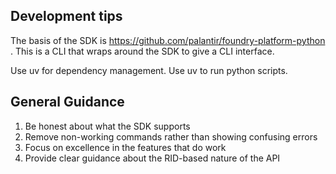 ## Development tips

The basis of the SDK is https://github.com/palantir/foundry-platform-python . This is a
CLI that wraps around the SDK to give a CLI interface.

Use uv for dependency management.
Use uv to run python scripts.

## General Guidance

1. Be honest about what the SDK supports
2. Remove non-working commands rather than showing confusing errors
3. Focus on excellence in the features that do work
4. Provide clear guidance about the RID-based nature of the API
